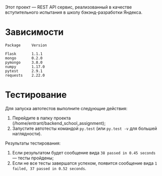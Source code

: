 Этот проект — REST API сервис, реализованный в качестве вступительного испытания
в школу бэкэнд-разработки Яндекса.

# Зависимости

```python3
Package     Version

Flask       1.1.1
mongo       0.2.0
pymongo     3.8.0
numpy       1.17.0
pytest      2.9.1
requests    2.22.0
```


# Тестирование

Для запуска автотестов выполните следующие действия:
1. Перейдите в папку проекта (/home/entrant/backend_school_assignment);
2. Запустите автотесты командой ```py.test``` (или ```py.test -v``` для большей наглядности).

Результаты тестирования:
1. Если результатом будет сообщение вида ```38 passed in 0.45 seconds``` — тесты пройдены;
2. Если не все тесты завершатся успехом, появится сообщение вида ```1 failed, 37 passed in 0.52 seconds```.
